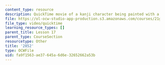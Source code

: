 ```yaml
---
content_type: resource
description: QuickTime movie of a kanji character being painted with a brush.
file: https://ol-ocw-studio-app-production.s3.amazonaws.com/courses/21g-504-japanese-iv-spring-2009/fa9f1563ae37645a6d6e32652662a53b_2852.mov
file_type: video/quicktime
learning_resource_types: []
parent_title: Lesson 17
parent_type: CourseSection
resourcetype: Other
title: '2852'
type: OCWFile
uid: fa9f1563-ae37-645a-6d6e-32652662a53b
---
```

